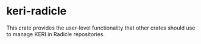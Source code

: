 # keri-radicle

This crate provides the user-level functionality that other crates should use to manage
KERI in Radicle repositories.